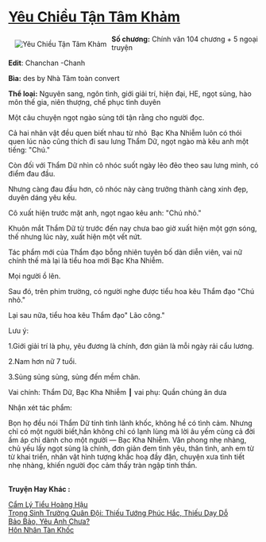 <a href="https://utruyen.com/truyen/yeu-chieu-tan-tam-kham/19089/" title="Yêu Chiều Tận Tâm Khảm"><h1>Yêu Chiều Tận Tâm Khảm</h1></a><div style="display:table"><img align="right" style="float: left; padding: 10px;" src="https://utruyen.com/images/story/200x260/yeu-chieu-tan-tam-kham.jpg" alt="Yêu Chiều Tận Tâm Khảm"><b>Số chương:</b> Chính văn 104 chương + 5 ngoại truyện<p></p><b>Edit</b>: Chanchan -Chanh<p></p><b>Bìa:</b> des by Nhà Tâm toàn convert<p></p><b>Thể loại:</b> Nguyên sang, ngôn tình, giới giải trí, hiện đại, HE, ngọt sủng, hào môn thế gia, niên thượng, chế phục tình duyên<p></p>Một câu chuyện ngọt ngào sủng tới tận rằng cho người đọc.<p></p>Cả hai nhân vật đều quen biết nhau từ nhỏ  Bạc Kha Nhiễm luôn có thói quen lúc nào cũng thích đi sau lưng Thẩm Dữ, ngọt ngào mà kêu anh một tiếng: "Chú."<p></p>Còn đối với Thẩm Dữ nhìn cô nhóc suốt ngày lẽo đẽo theo sau lưng mình, có điểm đau đầu.<p></p>Nhưng càng đau đầu hơn, cô nhóc này càng trưởng thành càng xinh đẹp, duyên dáng yêu kều.<p></p>Cô xuất hiện trước mặt anh, ngọt ngao kêu anh: "Chú nhỏ."<p></p>Khuôn mắt Thẩm Dữ từ trước đến nay chưa bao giờ xuất hiện một gợn sóng, thế nhưng lúc này, xuất hiện một vết nứt.<p></p>Tác phẩm mới của Thẩm đạo bỗng nhiên tuyên bố dàn diễn viên, vai nữ chính thế mà lại là tiểu hoa mới Bạc Kha Nhiễm.<p></p>Mọi người ồ lên.<p></p>Sau đó, trên phim trường, có người nghe được tiểu hoa kêu Thẩm đạo "Chú nhỏ."<p></p>Lại sau nữa, tiểu hoa kêu Thẩm đạo" Lão công."<p></p>Lưu ý:<p></p>1.Giới giải trí là phụ, yêu đương là chính, đơn giản là mỗi ngày rải cẩu lương.<p></p>2.Nam hơn nữ 7 tuổi.<p></p>3.Sủng sủng sủng, sủng đến mềm chân.<p></p>Vai chính: Thẩm Dữ, Bạc Kha Nhiễm ┃ vai phụ: Quần chúng ăn dưa <p></p>Nhận xét tác phẩm:<p></p>Bọn họ đều nói Thẩm Dữ tính tình lãnh khốc, không hề có tình cảm. Nhưng  chỉ có một người biết,hắn không chỉ có lạnh lùng mà lời âu yếm cùng cả đời ấm áp chỉ dành cho một người — Bạc Kha Nhiễm. Văn phong nhẹ nhàng, chủ yếu lấy ngọt sủng là chính, đơn giản đem tình yêu, thân tình, anh em từ từ khai triển, nhân vật hình tượng khắc hoạ đầy đặn, chuyện xưa tình tiết nhẹ nhàng, khiến người đọc cảm thấy tràn ngập tinh thần.</div><p><br><b>Truyện Hay Khác :</b></p><a href="https://utruyen.com/truyen/cam-ly-tieu-hoang-hau/19163/" alt="Cẩm Lý Tiểu Hoàng Hậu">Cẩm Lý Tiểu Hoàng Hậu</a><br/><a href="https://truyenngontinhay.wordpress.com/2019/10/03/trong-sinh-truong-quan-doi-thieu-tuong-phuc-hac-thieu-day-do/" alt="Trọng Sinh Trường Quân Đội: Thiếu Tướng Phúc Hắc, Thiếu Dạy Dỗ">Trọng Sinh Trường Quân Đội: Thiếu Tướng Phúc Hắc, Thiếu Dạy Dỗ</a><br/><a href="https://truyenngontinhay.wordpress.com/2019/10/03/bao-bao-yeu-anh-chua/" alt="Bảo Bảo, Yêu Anh Chưa?">Bảo Bảo, Yêu Anh Chưa?</a><br/><a href="https://github.com/quanluxury/ngontinhhot/tree/master/truyenhay/17035/" alt="Hôn Nhân Tàn Khốc">Hôn Nhân Tàn Khốc</a><br/>